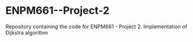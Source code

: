# ENPM661--Project-2
Repository containing the code for ENPM661 - Project 2. Implementation of Dijkstra algorithm
